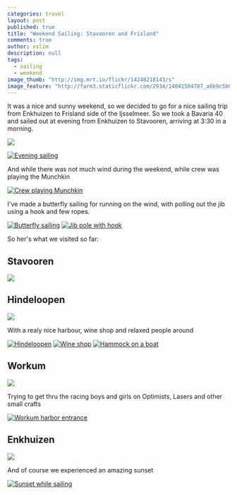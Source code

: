 ```yaml
---
categories: travel
layout: post
published: true
title: "Weekend Sailing: Stavooren and Frisland"
comments: true
author: xslim
description: null
tags: 
  - sailing
  - weekend
image_thumb: "http://img.mrt.io/flickr/14248218143/s"
image_feature: "http://farm3.staticflickr.com/2934/14041504787_a6b9c5b0ab_o.jpg"
---
```


It was a nice and sunny weekend, so we decided to go for a nice sailing trip from Enkhuizen to Frisland side of the Ijsselmeer. So we took a Bavaria 40 and sailed out at evening from Enkhuizen to Stavooren, arriving at 3:30 in a morning.

![](http://img.mrt.io/map/52.7059761,5.495894,9)

[![Evening sailing](http://img.mrt.io/flickr/14041506617)](http://img.mrt.io/flickr/14041506617/b)

And while there was not much wind during the weekend, while crew was playing the Munchkin

[![Crew playing Munchkin](http://img.mrt.io/flickr/14204944986/z)](http://img.mrt.io/flickr/14204944986/b)

I've made a butterfly sailing for running on the wind, with polling out the jib using a hook and few ropes.

[![Butterfly sailing](http://img.mrt.io/flickr/14041424419)](http://img.mrt.io/flickr/14041424419/b)
[![Jib pole with hook](http://img.mrt.io/flickr/14227858304)](http://img.mrt.io/flickr/14227858304/b)

So her's what we visited so far:

## Stavooren
![](http://img.mrt.io/map/52.8844497,5.3688486,12)

## Hindeloopen
![](http://img.mrt.io/map/52.9438423,5.4001649,14)

With a realy nice harbour, wine shop and relaxed people around

[![Hindeloopen](http://img.mrt.io/flickr/14225753692/z)](http://img.mrt.io/flickr/14225753692/b)
[![Wine shop](http://img.mrt.io/flickr/14041463770/z)](http://img.mrt.io/flickr/14041463770/b)
[![Hammock on a boat](http://img.mrt.io/flickr/14041430328/z)](http://img.mrt.io/flickr/14041430328/b)

## Workum
![](http://img.mrt.io/map/52.9660957,5.4191454,12)

Trying to get thru the racing boys and girls on Optimists, Lasers and other small crafts

[![Workum harbor entrance](http://img.mrt.io/flickr/14041505627/z)](http://img.mrt.io/flickr/14041505627/b)

## Enkhuizen
![](http://img.mrt.io/map/52.7001511,5.2974541,12)

And of course we experienced an amazing sunset

[![Sunset while sailing](http://img.mrt.io/flickr/14224784041/z)](http://img.mrt.io/flickr/14224784041/b)